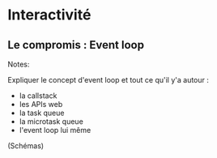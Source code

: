 # Interactivité

## Le compromis : Event loop

Notes:

Expliquer le concept d'event loop et tout ce qu'il y'a autour :

- la callstack
- les APIs web
- la task queue
- la microtask queue
- l'event loop lui même

(Schémas)
